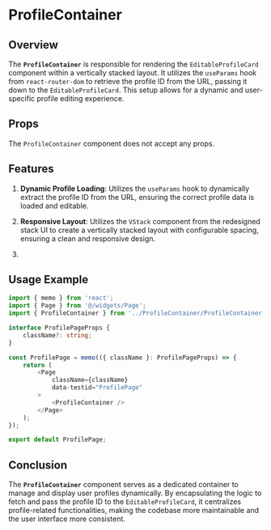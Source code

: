 # ProfileContainer

## Overview
The **`ProfileContainer`** is responsible for rendering the `EditableProfileCard` component within a vertically stacked layout. It utilizes the `useParams` hook from `react-router-dom` to retrieve the profile ID from the URL, passing it down to the `EditableProfileCard`. This setup allows for a dynamic and user-specific profile editing experience.

## Props
The `ProfileContainer` component does not accept any props.

## Features
1. **Dynamic Profile Loading**: Utilizes the `useParams` hook to dynamically extract the profile ID from the URL, ensuring the correct profile data is loaded and editable.

2. **Responsive Layout**: Utilizes the `VStack` component from the redesigned stack UI to create a vertically stacked layout with configurable spacing, ensuring a clean and responsive design.
3. 
## Usage Example
```typescript jsx
import { memo } from 'react';
import { Page } from '@/widgets/Page';
import { ProfileContainer } from '../ProfileContainer/ProfileContainer';

interface ProfilePageProps {
    className?: string;
}

const ProfilePage = memo(({ className }: ProfilePageProps) => {
    return (
        <Page
            className={className}
            data-testid="ProfilePage"
        >
            <ProfileContainer />
        </Page>
    );
});

export default ProfilePage;
```

## Conclusion
The **`ProfileContainer`**  component serves as a dedicated container to manage and display user profiles dynamically. 
By encapsulating the logic to fetch and pass the profile ID to the `EditableProfileCard`, it centralizes profile-related functionalities, making the codebase more maintainable and the user interface more consistent.
